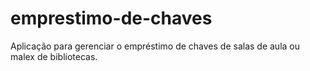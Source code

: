 # emprestimo-de-chaves
Aplicação para gerenciar o empréstimo de chaves de salas de aula ou malex de bibliotecas.
